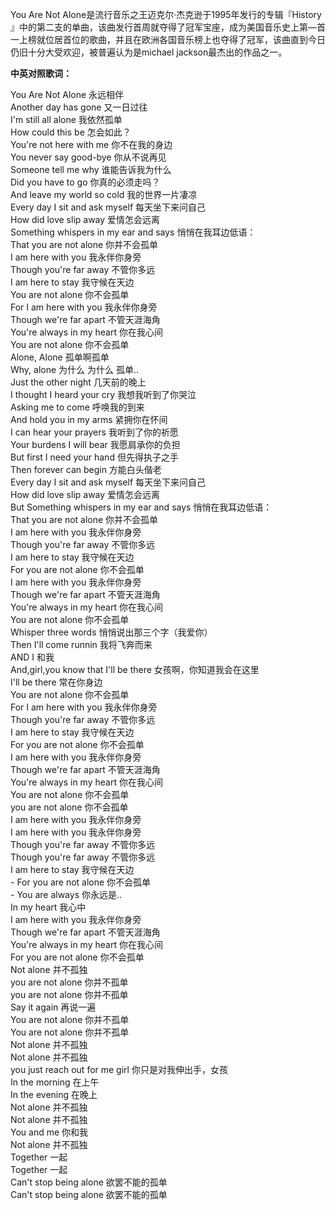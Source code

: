 

You Are Not Alone是流行音乐之王迈克尔·杰克逊于1995年发行的专辑『History
』中的第二支的单曲，该曲发行首周就夺得了冠军宝座，成为美国音乐史上第—首一上榜就位居首位的歌曲，并且在欧洲各国音乐榜上也夺得了冠军，该曲直到今日仍旧十分大受欢迎，被普遍认为是michael
jackson最杰出的作品之一。

**中英对照歌词：**

You Are Not Alone 永远相伴  
Another day has gone 又一日过往  
I'm still all alone 我依然孤单  
How could this be 怎会如此？  
You're not here with me 你不在我的身边  
You never say good-bye 你从不说再见  
Someone tell me why 谁能告诉我为什么  
Did you have to go 你真的必须走吗？  
And leave my world so cold 我的世界一片凄凉  
Every day I sit and ask myself 每天坐下来问自己  
How did love slip away 爱情怎会远离  
Something whispers in my ear and says 悄悄在我耳边低语：  
That you are not alone 你并不会孤单  
I am here with you 我永伴你身旁  
Though you're far away 不管你多远  
I am here to stay 我守候在天边  
You are not alone 你不会孤单  
For I am here with you 我永伴你身旁  
Though we're far apart 不管天涯海角  
You're always in my heart 你在我心间  
You are not alone 你不会孤单  
Alone, Alone 孤单啊孤单  
Why, alone 为什么 为什么 孤单..  
Just the other night 几天前的晚上  
I thought I heard your cry 我想我听到了你哭泣  
Asking me to come 呼唤我的到来  
And hold you in my arms 紧拥你在怀间  
I can hear your prayers 我听到了你的祈愿  
Your burdens I will bear 我愿肩承你的负担  
But first I need your hand 但先得执子之手  
Then forever can begin 方能白头偕老  
Every day I sit and ask myself 每天坐下来问自己  
How did love slip away 爱情怎会远离  
But Something whispers in my ear and says 悄悄在我耳边低语：  
That you are not alone 你并不会孤单  
I am here with you 我永伴你身旁  
Though you're far away 不管你多远  
I am here to stay 我守候在天边  
For you are not alone 你不会孤单  
I am here with you 我永伴你身旁  
Though we're far apart 不管天涯海角  
You're always in my heart 你在我心间  
You are not alone 你不会孤单  
Whisper three words 悄悄说出那三个字（我爱你）  
Then I'll come runnin 我将飞奔而来  
AND I 和我  
And,girl,you know that I'll be there 女孩啊，你知道我会在这里  
I'll be there 常在你身边  
You are not alone 你不会孤单  
For I am here with you 我永伴你身旁  
Though you're far away 不管你多远  
I am here to stay 我守候在天边  
For you are not alone 你不会孤单  
I am here with you 我永伴你身旁  
Though we're far apart 不管天涯海角  
You're always in my heart 你在我心间  
You are not alone 你不会孤单  
you are not alone 你不会孤单  
I am here with you 我永伴你身旁  
I am here with you 我永伴你身旁  
Though you're far away 不管你多远  
Though you're far away 不管你多远  
I am here to stay 我守候在天边  
\- For you are not alone 你不会孤单  
\- You are always 你永远是..  
In my heart 我心中  
I am here with you 我永伴你身旁  
Though we're far apart 不管天涯海角  
You're always in my heart 你在我心间  
For you are not alone 你不会孤单  
Not alone 并不孤独  
you are not alone 你并不孤单  
you are not alone 你并不孤单  
Say it again 再说一遍  
You are not alone 你并不孤单  
You are not alone 你并不孤单  
Not alone 并不孤独  
Not alone 并不孤独  
you just reach out for me girl 你只是对我伸出手，女孩  
In the morning 在上午  
In the evening 在晚上  
Not alone 并不孤独  
Not alone 并不孤独  
You and me 你和我  
Not alone 并不孤独  
Together 一起  
Together 一起  
Can't stop being alone 欲罢不能的孤单  
Can't stop being alone 欲罢不能的孤单

